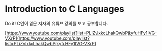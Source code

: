 # Introduction to C Languages

Do it! C언어 입문 저자의 유튜브 강의를 보고 공부합니다.

[https://www.youtube.com/playlist?list=PLiZvlxkcLhakQwbPjkyfuHFy1IVG-VXrP](https://www.youtube.com/playlist?list=PLiZvlxkcLhakQwbPjkyfuHFy1IVG-VXrP)